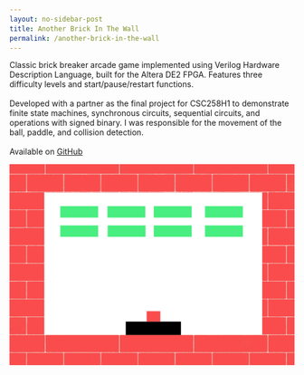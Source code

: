 ```yaml
---
layout: no-sidebar-post
title: Another Brick In The Wall
permalink: /another-brick-in-the-wall
---
```


<p class="text-justify">
  Classic brick breaker arcade game implemented using Verilog Hardware Description Language, built for the Altera DE2 FPGA. Features three difficulty levels and start/pause/restart functions. 
  <br><br>
  Developed with a partner as the final project for CSC258H1 to demonstrate finite state machines, synchronous circuits, sequential circuits, and operations with signed binary. I was responsible for the movement of the ball, paddle, and collision detection.
  <br><br>
  Available on <a href="https://github.com/theresama/another-brick-in-the-wall" target="_parent">GitHub</a>
</p>

<img src="../assets/images/pong.png">

